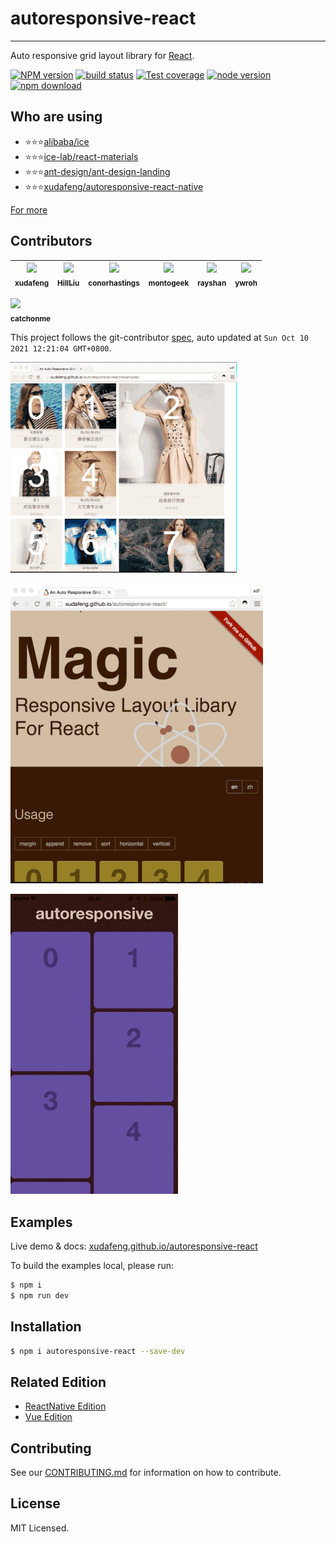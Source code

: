 # autoresponsive-react

---

Auto responsive grid layout library for [React](http://facebook.github.io/react/index.html).

[![NPM version][npm-image]][npm-url]
[![build status][travis-image]][travis-url]
[![Test coverage][coveralls-image]][coveralls-url]
[![node version][node-image]][node-url]
[![npm download][download-image]][download-url]

[npm-image]: http://img.shields.io/npm/v/autoresponsive-react.svg
[npm-url]: http://npmjs.org/package/autoresponsive-react
[travis-image]: https://img.shields.io/travis/xudafeng/autoresponsive-react.svg
[travis-url]: https://travis-ci.org/xudafeng/autoresponsive-react
[coveralls-image]: https://img.shields.io/coveralls/xudafeng/autoresponsive-react.svg
[coveralls-url]: https://coveralls.io/r/xudafeng/autoresponsive-react?branch=master
[node-image]: https://img.shields.io/badge/node.js-%3E=8-green.svg
[node-url]: http://nodejs.org/download/
[download-image]: https://img.shields.io/npm/dm/autoresponsive-react.svg
[download-url]: https://npmjs.org/package/autoresponsive-react


## Who are using

- ⭐⭐⭐[alibaba/ice](//github.com/alibaba/ice)
- ⭐⭐⭐[ice-lab/react-materials](//github.com/ice-lab/react-materials)
- ⭐⭐⭐[ant-design/ant-design-landing](//github.com/ant-design/ant-design-landing)
- ⭐⭐⭐[xudafeng/autoresponsive-react-native](//github.com/xudafeng/autoresponsive-react-native)

[For more](//github.com/xudafeng/autoresponsive-react/network/dependents)

<!-- GITCONTRIBUTOR_START -->

## Contributors

|[<img src="https://avatars.githubusercontent.com/u/1011681?v=4" width="100px;"/><br/><sub><b>xudafeng</b></sub>](https://github.com/xudafeng)<br/>|[<img src="https://avatars.githubusercontent.com/u/1877738?v=4" width="100px;"/><br/><sub><b>HillLiu</b></sub>](https://github.com/HillLiu)<br/>|[<img src="https://avatars.githubusercontent.com/u/8263298?v=4" width="100px;"/><br/><sub><b>conorhastings</b></sub>](https://github.com/conorhastings)<br/>|[<img src="https://avatars.githubusercontent.com/u/1002461?v=4" width="100px;"/><br/><sub><b>montogeek</b></sub>](https://github.com/montogeek)<br/>|[<img src="https://avatars.githubusercontent.com/u/3760840?v=4" width="100px;"/><br/><sub><b>rayshan</b></sub>](https://github.com/rayshan)<br/>|[<img src="https://avatars.githubusercontent.com/u/39849622?v=4" width="100px;"/><br/><sub><b>ywroh</b></sub>](https://github.com/ywroh)<br/>|
| :---: | :---: | :---: | :---: | :---: | :---: |
[<img src="https://avatars.githubusercontent.com/u/29188938?v=4" width="100px;"/><br/><sub><b>catchonme</b></sub>](https://github.com/catchonme)<br/>

This project follows the git-contributor [spec](https://github.com/xudafeng/git-contributor), auto updated at `Sun Oct 10 2021 12:21:04 GMT+0800`.

<!-- GITCONTRIBUTOR_END -->

![](./screenshot/1.gif)

![](./screenshot/2.gif)

![](./screenshot/3.gif)

## Examples

Live demo & docs: [xudafeng.github.io/autoresponsive-react](https://xudafeng.github.io/autoresponsive-react/)

To build the examples local, please run:

```bash
$ npm i
$ npm run dev
```

## Installation

```bash
$ npm i autoresponsive-react --save-dev
```

## Related Edition

- [ReactNative Edition](//github.com/xudafeng/autoresponsive-react-native)
- [Vue Edition](//github.com/xudafeng/autoresponsive-vue)

## Contributing

See our [CONTRIBUTING.md](./CONTRIBUTING.md) for information on how to contribute.

## License

MIT Licensed.
